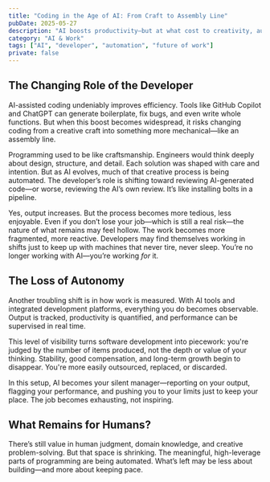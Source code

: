 ```yaml
---
title: "Coding in the Age of AI: From Craft to Assembly Line"
pubDate: 2025-05-27
description: "AI boosts productivity—but at what cost to creativity, autonomy, and joy in programming?"
category: "AI & Work"
tags: ["AI", "developer", "automation", "future of work"]
private: false
---
```


## The Changing Role of the Developer

AI-assisted coding undeniably improves efficiency. Tools like GitHub Copilot and ChatGPT can generate boilerplate, fix bugs, and even write whole functions. But when this boost becomes widespread, it risks changing coding from a creative craft into something more mechanical—like an assembly line.

Programming used to be like craftsmanship. Engineers would think deeply about design, structure, and detail. Each solution was shaped with care and intention. But as AI evolves, much of that creative process is being automated. The developer’s role is shifting toward reviewing AI-generated code—or worse, reviewing the AI’s own review. It’s like installing bolts in a pipeline.

Yes, output increases. But the process becomes more tedious, less enjoyable. Even if you don’t lose your job—which is still a real risk—the nature of what remains may feel hollow. The work becomes more fragmented, more reactive. Developers may find themselves working in shifts just to keep up with machines that never tire, never sleep. You’re no longer working with AI—you’re working *for* it.

## The Loss of Autonomy

Another troubling shift is in how work is measured. With AI tools and integrated development platforms, everything you do becomes observable. Output is tracked, productivity is quantified, and performance can be supervised in real time.

This level of visibility turns software development into piecework: you're judged by the number of items produced, not the depth or value of your thinking. Stability, good compensation, and long-term growth begin to disappear. You're more easily outsourced, replaced, or discarded.

In this setup, AI becomes your silent manager—reporting on your output, flagging your performance, and pushing you to your limits just to keep your place. The job becomes exhausting, not inspiring.

## What Remains for Humans?

There’s still value in human judgment, domain knowledge, and creative problem-solving. But that space is shrinking. The meaningful, high-leverage parts of programming are being automated. What’s left may be less about building—and more about keeping pace.

